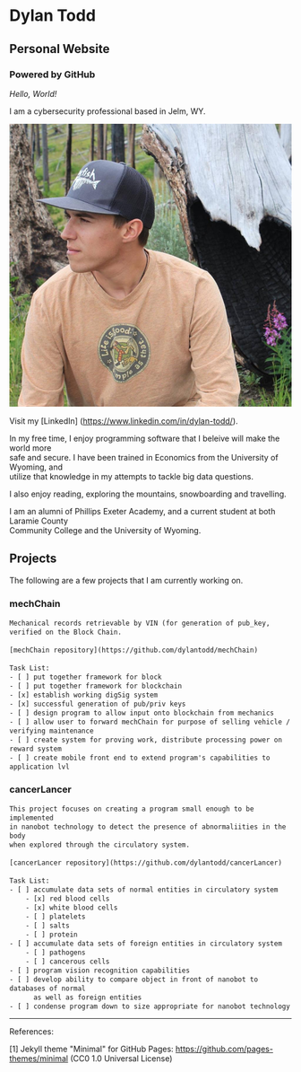 # Dylan Todd
## Personal Website 
### Powered by GitHub

_Hello, World!_

I am a cybersecurity professional based in Jelm, WY.

<img src="/images/profilephoto.jpg?raw=true"/>

Visit my [LinkedIn] (https://www.linkedin.com/in/dylan-todd/).

In my free time, I enjoy programming software that I beleive will make the world more  
safe and secure. I have been trained in Economics from the University of Wyoming, and  
utilize that knowledge in my attempts to tackle big data questions.

I also enjoy reading, exploring the mountains, snowboarding and travelling.

I am an alumni of Phillips Exeter Academy, and a current student at both Laramie County  
Community College and the University of Wyoming.

## Projects 

The following are a few projects that I am currently working on. 

### mechChain

    Mechanical records retrievable by VIN (for generation of pub_key,   
    verified on the Block Chain. 

    [mechChain repository](https://github.com/dylantodd/mechChain)

    Task List: 
    - [ ] put together framework for block
    - [ ] put together framework for blockchain
    - [x] establish working digSig system
    - [x] successful generation of pub/priv keys
    - [ ] design program to allow input onto blockchain from mechanics 
    - [ ] allow user to forward mechChain for purpose of selling vehicle / verifying maintenance 
    - [ ] create system for proving work, distribute processing power on reward system
    - [ ] create mobile front end to extend program's capabilities to application lvl

### cancerLancer

    This project focuses on creating a program small enough to be implemented   
    in nanobot technology to detect the presence of abnormaliities in the body   
    when explored through the circulatory system.

    [cancerLancer repository](https://github.com/dylantodd/cancerLancer)

    Task List: 
    - [ ] accumulate data sets of normal entities in circulatory system
        - [x] red blood cells
        - [x] white blood cells
        - [ ] platelets
        - [ ] salts
        - [ ] protein 
    - [ ] accumulate data sets of foreign entities in circulatory system 
        - [ ] pathogens
        - [ ] cancerous cells
    - [ ] program vision recognition capabilities 
    - [ ] develop ability to compare object in front of nanobot to databases of normal   
          as well as foreign entities
    - [ ] condense program down to size appropriate for nanobot technology
___

References:

[1] Jekyll theme "Minimal" for GitHub Pages: https://github.com/pages-themes/minimal (CC0 1.0 Universal License)
